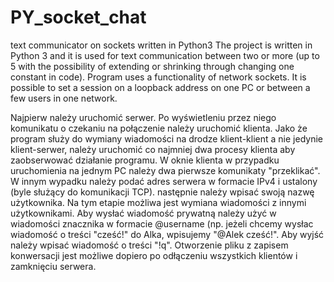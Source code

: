 # PY_socket_chat
text communicator on sockets written in Python3
The project is written in Python 3 and it is used for text communication between two or more (up to 5
with the possibility of extending or shrinking through changing one constant in code). Program uses a
functionality of network sockets. It is possible to set a session on a loopback address on one PC or
between a few users in one network.

Najpierw należy uruchomić serwer. Po wyświetleniu przez niego komunikatu o czekaniu na połączenie
należy uruchomić klienta. Jako że program służy do wymiany wiadomości na drodze klient-klient a nie
jedynie klient-serwer, należy uruchomić co najmniej dwa procesy klienta aby zaobserwować działanie
programu. W oknie klienta w przypadku uruchomienia na jednym PC należy dwa pierwsze komunikaty
&quot;przeklikać&quot;. W innym wypadku należy podać adres serwera w formacie IPv4 i ustalony (byle służący do
komunikacji TCP). następnie należy wpisać swoją nazwę użytkownika. Na tym etapie możliwa jest
wymiana wiadomości z innymi użytkownikami.
Aby wysłać wiadomość prywatną należy użyć w wiadomości znacznika w formacie @username (np.
jeżeli chcemy wysłac wiadomość o treści &quot;cześć!&quot; do Alka, wpisujemy &quot;@Alek cześć!&quot;.
Aby wyjść należy wpisać wiadomość o treści &quot;!q&quot;.
Otworzenie pliku z zapisem konwersacji jest możliwe dopiero po odłączeniu wszystkich klientów i
zamknięciu serwera.
